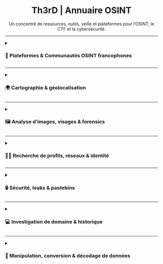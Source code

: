 <div align="center">

<h1>Th3rD | Annuaire OSINT</h1>  
Un concentré de ressources, outils, veille et plateformes pour l’OSINT, le CTF et la cybersécurité.

</div>

---

<details>
<summary><h3>​👥 Plateformes & Communautés OSINT francophones</h3></summary>

|        | Plateforme        | Description |
|:------:|:------------------|:------------|
| <img src="https://i.ibb.co/0jMdQ4r3/favicon-V2.png" width="24"/> | [Isfred](https://isfred.fr/) | Plateforme française de challenges interactifs, quiz et cours OSINT pour progresser, s'entraîner ou s’autoévaluer. |
| <img src="https://oscarzulu.org/favicon.ico" width="24"/> | [Oscar Zulu](https://oscarzulu.org/) | Communauté active organisant régulièrement des CTF OSINT, partage de ressources, articles, événements et ateliers en ligne. |
| <img src="https://osint4fun.eu/favicon.ico" width="24"/> | [OSINT4Fun](https://www.osint4fun.eu/) | Communauté, ateliers, challenges et événements OSINT francophones (organisation de CTF, calendrier de l’Avent, guides pratiques). |
| <img src="https://osintfr.com/favicon.ico" width="24"/> | [OSINTFR](https://osintfr.com/) | Blog, veille, actualités et ressources francophones pour l’OSINT, cybersécurité et investigation. |
| <img src="https://osintracker.com/favicon.ico" width="24"/> | [Osintracker](https://osintracker.com/) | Agrégateur de ressources OSINT : outils, blogs, podcasts, chaînes, événements, actualités. |
| <img src="https://ozint.eu/assets/images/brand/o.png" width="24"/> | [OZINT](https://ozint.eu/) | Portail communautaire francophone proposant des challenges OSINT, ateliers, guides pratiques et ressources pédagogiques. |
| <img src="https://projetfox.com/favicon.ico" width="24"/> | [Projet Fox](https://projetfox.com/) | Communauté et portail de guides, outils, articles, veille, forum d’entraide et ressources OSINT. |

</details>

---

<details>
<summary><h3>🌍 Cartographie & géolocalisation</h3></summary>

|        | Outil        | Description |
|:------:|:------------------|:------------|
| <img src="https://graffiti-database.com/themes/custom/graffitidatabase/favicon.ico" width="24"/> | [Graffiti Database](https://graffiti-database.com/index.php/) | Base mondiale d’images et de localisations de graffitis pour recoupement et identification. |
| <img src="https://static.xx.fbcdn.net/rsrc.php/v4/yh/r/tMT3WIParw8.png" width="24"/> | [Mapillary](https://www.mapillary.com/app/) | Photos de rues collaboratives, vues piétonnes mondiales, exploration visuelle de quartiers et de routes. |
| <img src="https://overpass-turbo.eu/assets/favicon.ico" width="24"/> | [Overpass Turbo](https://overpass-turbo.eu/) | Requêtes avancées et extraction de données sur OpenStreetMap. |
| <img src="https://suncalc.org/favicon.ico" width="24"/> | [SunCalc](https://suncalc.org/) | Outil d’analyse de l’ensoleillement, calcul des ombres et des angles solaires à une date/heure précise. |
| <img src="https://what3words.com/favicon.ico" width="24"/> | [What3Words](https://what3words.com/) | Localisation ultra-précise par coordonnées uniques de 3 mots. |
| <img src="https://fr.worldcam.eu/images/favicon-32x32.png" width="24"/> | [WorldCam](https://fr.worldcam.eu/) | Accès à des milliers de webcams publiques mondiales : observation de lieux, villes, météo en direct. |

</details>

---

<details>
<summary><h3>🖼️ Analyse d’images, visages & forensics</h3></summary>

|        | Outil        | Description |
|:------:|:------------------|:------------|
| <img src="https://www.aperisolve.com/static/img/logo.svg" width="24"/> | [AperiSolve](https://www.aperisolve.com/) | Analyse d’images : couches, stéganographie, métadonnées, miniatures, OCR. |
| <img src="https://facecheck.id/favicon.ico" width="24"/> | [FaceCheck.ID](https://facecheck.id/fr) | Recherche inversée de visage : trouve des correspondances sur le web, réseaux sociaux, actualités, photos et vidéos. |
| <img src="https://fotoforensics.com/favicon.ico" width="24"/> | [FotoForensics](https://fotoforensics.com/) | Analyse de la manipulation d’images (ELA, metadata, histogramme), détection de retouches et d’anomalies. |
| <img src="https://29a.ch/favicon.ico" width="24"/> | [Photo Forensics (29a.ch)](https://29a.ch/photo-forensics/#forensic-magnifier) | Outils gratuits de forensique sur images : ELA, grossissement, détection de manipulations. |
| <img src="https://pimeyes.com/favicon.ico" width="24"/> | [PimEyes](https://pimeyes.com/en) | Recherche inversée de visages à partir d’une photo pour retrouver d’autres occurrences en ligne. |
| <img src="https://tineye.com/assets/touch_icons/touch-icon-192x192.png" width="24"/> | [TinEye](https://tineye.com/) | Recherche inversée d’images pour retrouver l’origine et les occurrences d’une photo. |

</details>

---

<details>
<summary><h3>🕵️‍♂️ Recherche de profils, réseaux & identité</h3></summary>

|        | Outil        | Description |
|:------:|:------------------|:------------|
| <img src="https://epieos.com/favicon.ico" width="24"/> | [Epieos](https://epieos.com/) | Recherche d’informations liées à une adresse e-mail (profils associés, services tiers, leaks…). |
| <img src="https://inflact.com/favicon.ico" width="24"/> | [Inflact Instagram Search](https://inflact.com/tools/instagram-search/) | Recherche de profils, hashtags et contenus Instagram sans connexion, surveillance et investigation de comptes publics. |
| <img src="https://www.namechk.com/favicon.ico" width="24"/> | [Namechk](https://namechk.com/) | Vérification de disponibilité d’un pseudo ou d’un nom sur des centaines de réseaux sociaux et plateformes. |
| <img src="https://www.social-searcher.com/favicon.ico" width="24"/> | [Social Searcher](https://www.social-searcher.com/) | Recherche en temps réel sur les réseaux sociaux publics (mot, pseudo, hashtag). |
| <img src="https://usersearch.org/favicon.ico" width="24"/> | [UserSearch](https://usersearch.org/) | Recherche la présence d’un pseudo ou d’un e-mail sur de nombreux services, réseaux et plateformes. |
| <img src="https://osint.oscarzulu.org/files/99ea2ac139e20dc2443f9caac509ff8a/logo-rond-noir.png" width="24"/> | [UserCheck (Oscar Zulu)](https://usercheck.oscarzulu.org/) | Recherche d’un pseudo sur des dizaines de plateformes francophones et internationales. |
| <img src="https://ctf-osint.aege.fr/files/ac83d4caba18e5a85073fabef767b133/whatsmyname.png" width="24"/> | [WhatsMyName](https://whatsmyname.app/) | Recherche automatisée de la présence d’un pseudo sur des centaines de sites (profil direct). |

</details>

---

<details>
<summary><h3>🔒 Sécurité, leaks & pastebins</h3></summary>

|        | Outil        | Description |
|:------:|:------------------|:------------|
| <img src="https://s3.amazonaws.com/rapidapi-prod-user/372ffabd-45c0-4270-b3cc-49f92bb3b23f" width="24"/> | [BreachDirectory](https://breachdirectory.org/) | Vérifie si des données personnelles figurent dans des bases de données compromises. |
| <img src="https://haveibeenpwned.com/apple-touch-icon-76x76.png" width="24"/> | [HaveIBeenPwned](https://haveibeenpwned.com/) | Vérifie si une adresse e-mail ou un mot de passe apparaît dans des fuites de données ou leaks publics. |
| <img src="https://intelx.io/favicon.ico" width="24"/> | [IntelX](https://intelx.io/) | Recherche dans des leaks, pastebins, bases compromises, dark web, et indexation avancée d’informations publiques ou exposées. |
| <img src="https://leakpeek.com/assets/img/lpfavi.png" width="24"/> | [LeakPeek](https://leakpeek.com/) | Moteur de recherche de leaks, pastebins, dumps et credentials exposés publiquement. |

</details>

---

<details>
<summary><h3>💻 Investigation de domaine & historique</h3></summary>

|        | Outil        | Description |
|:------:|:------------------|:------------|
| <img src="https://builtwith.com/favicon.ico" width="24"/> | [BuiltWith](https://builtwith.com/fr/) | Analyse technique d’un site web : CMS, frameworks, scripts, outils marketing, serveurs. |
| <img src="https://images.icon-icons.com/2699/PNG/512/cloudflare_logo_icon_170372.png" width="24"/> | [Cloudflare Radar](https://radar.cloudflare.com/) | Analyse en temps réel du trafic, incidents, DNS, menaces et statistiques sur l’état global et local d’Internet. |
| <img src="https://dashboard.snapcraft.io/site_media/appmedia/2022/09/exploitdb.png" width="24"/> | [Exploit-DB](https://www.exploit-db.com/) | Base de données d’exploits, vulnérabilités, failles publiées et proof-of-concept pour la cybersécurité offensive et défensive. |
| <img src="https://www.ipqualityscore.com/templates/img/icons/fav/favicon-32x32.png" width="24"/> | [IPQualityScore](https://www.ipqualityscore.com/ip-reputation-check/) | Vérification de réputation et analyse de risque d’une adresse IP : proxy, spam, fraude, géo, etc. |
| <img src="https://i.ibb.co/FLwbFsmm/osintsh.png" width="24"/> | [Osint.sh](https://osint.sh/) | Recherche rapide de métadonnées, IP, DNS, domaine, WHOIS, S3, bucket, leaks, etc. |
| <img src="https://www.shodan.io/static/img/apple-touch-icon-192-4eb04af5.png" width="24"/> | [Shodan](https://www.shodan.io/) | Moteur de recherche d’appareils, serveurs et services exposés sur Internet (IoT, caméras, sites, vulnérabilités…). |
| <img src="https://i.ibb.co/d0XVC2FQ/subdomainfinder-0.png" width="24"/> | [Subdomain Finder (C99)](https://subdomainfinder.c99.nl/) | Recherche et découverte automatisée de sous-domaines publics pour un domaine. |
| <img src="https://i.ibb.co/dsT5RhJ9/snapsint.png" width="24"/> | [SynapsInt](https://synapsint.com/) | Plateforme multifonction : recherche d’infos, domaines, emails, IP, réseaux sociaux, leaks, etc. |
| <img src="https://urlscan.io/favicon.ico" width="24"/> | [Urlscan.io](https://urlscan.io/) | Analyse automatisée d’URL : capture de page, ressources chargées, scripts, détails techniques et historiques. |
| <img src="https://viewdns.info/favicon.ico" width="24"/> | [ViewDNS](https://viewdns.info/) | Outils d’analyse DNS, WHOIS, IP, domaines et géolocalisation. |
| <img src="https://www.virustotal.com/gui/images/manifest/icon-72x72.png" width="24"/> | [VirusTotal](https://www.virustotal.com/) | Analyse de fichiers, d’URL, de domaines et d’IP : détection de malware, réputation, historique, intelligence croisée. |
| <img src="https://web-static.archive.org/_static/images/archive.ico" width="24"/> | [Wayback Machine](https://web.archive.org/) | Consultation et sauvegarde de versions anciennes de pages web. |

</details>

---

<details>
<summary><h3>🧩 Manipulation, conversion & décodage de données</h3></summary>

|        | Outil        | Description |
|:------:|:------------------|:------------|
| <img src="https://cryptii.com/favicon.ico" width="24"/> | [Cryptii](https://cryptii.com/) | Conversion, décodage, chiffrement et manipulation visuelle de données (hex, base64, Morse, ciphers, etc.). |
| <img src="https://cyberchef.net/assets/aecc661b69309290f600.ico" width="24"/> | [CyberChef](https://gchq.github.io/CyberChef/) | Manipulation, conversion, encodage, décodage, analyse de fichiers et de données (polyvalent). |
| <img src="https://www.dcode.fr/favicon.ico" width="24"/> | [dCode - Identification de chiffrement](https://www.dcode.fr/identification-chiffrement) | Identification automatique de type de chiffrement, conversion et outils cryptographiques (hash, base, ciphers…). |
| <img src="https://emn178.github.io/online-tools/images/logo.svg" width="24"/> | [Online Tools by emn178](https://emn178.github.io/online-tools/) | Suite d’outils pour le hashage, l’encodage, la conversion et le cryptage. |
| <img src="https://piellardj.github.io/stereogram-solver/favicon-32x32.png" width="24"/> | [Stereogram Solver](https://piellardj.github.io/stereogram-solver/) | Décodage automatique des stéréogrammes et révélation des images cachées. |

</details>
